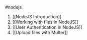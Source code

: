#nodejs 

1. [[NodeJS Introduction]]
2. [[Working with files in NodeJS]]
3. [[User Authentication in NodeJS]]
4. [[Upload files with Multer]]
 